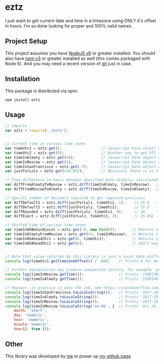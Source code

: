 # eztz

I just want to get current date and time in a timezone using ONLY it's offset in hours.
I'm so done looking for proper and 100% valid names.

## Project Setup

This project assumes you have [NodeJS v6](http://nodejs.org/) or greater installed. You should
also have [npm v3](https://www.npmjs.com/) or greater installed as well (this comes packaged
with Node 6). And you may need a recent version of [git](https://git-scm.com/) just in case.

## Installation

This package is distributed via npm:

```
npm install eztz
```

## Usage

```javascript
// Imports
var eztz = require('./eztz');


// Current time in various time zones
var timeUtc1 = eztz.get();                  // Javascript Date object containing time in UTC (GMT)
var timeUtc2 = eztz.get(0);                 // Another way to get UTC time is to explicitly call for it
var timeInAlmaty = eztz.get(+6);            // Javascript Date object containing time in Almaty (GMT +6)
var timeInMoscow = eztz.get(3);             // Javascript Date object containing time in Moscow (GMT +3)
var timeInSanFrancisco = eztz.get(-7);      // Javascript Date object containing time in San Francisco (GMT -7)
var justForLulz = eztz.get(+25.852);        // Obviously there is no timezone with such offset, but it still works

// Time difference in hours between specified Date objects; calculated by substracting right from left
var diffFromAlmatyToMoscow = eztz.diff(timeInAlmaty, timeInMoscow);  // +3, Almaty is 3h ahead of Moscow
var diffFromMoscowToAlmaty = eztz.diff(timeInMoscow, timeInAlmaty);  // -3, since Almaty is +6 and Moscow is +3; 3 - 6 = -3

// Specify number of decimals required to get required precision
var diffDefault1 = eztz.diff(justForLulz, timeUtc1, 1);    // 25.9   -   1 decimal place as requested
var diffDefault2 = eztz.diff(justForLulz, timeUtc1);       // 25.9   -   rounding to 1 decimal place by default
var diffRounded = eztz.diff(justForLulz, timeUtc1, 0);     // 26     -   0 decimals
var diffExact = eztz.diff(justForLulz, timeUtc1, 3);       // 25.852 -   3 decimals

// Shifted time of various time zones
var timeIn6hBehindLocal = eztz.get(-6, new Date());       // Returns time of a timezone located 6h behind local zone
var timeInAlmatyFromMoscow = eztz.get(+3, timeInMoscow);  // Returns time of a timezone located 3h ahead Moscow
var timeIn6hAheadUtc1 = eztz.get(6, timeUtc1);            // Returns time of a timezone located 6h ahead GMT
var timeIn6hAheadUtc1 = eztz.get(6);                      // Short way to do the same thing


// Note that value returned by this library is just a local date shifted to match the required timezone
console.log(timeUtc1.getTimezoneOffset() / -60);    // Prints 6 for me, as my local UTC offset is +6.

// Further manipulation may produce unexpected results, for example .getTime() should actually return the same value
console.log(timeInMoscow.getTime());                // Prints '1509138546929'
console.log(timeInAlmaty.getTime());                // Prints '1509149346929'

// However, in practice it does the job, see https://stackoverflow.com/a/11964609/8722066
console.log(timeInSanFrancisco.toLocaleString());   // Prints '2017-10-27 17:09:06'
console.log(timeInAlmaty.toLocaleString());         // Prints '2017-10-28 06:09:06'
console.log(timeInMoscow.toLocaleString());         // Prints '2017-10-28 03:09:06'
console.log(timeInMoscow.toLocaleString('en-US', {  // Prints 'Oct 28, 3:09 AM'
    month: 'short',
    day: 'numeric',
    hour: 'numeric',
    minute:'numeric',
    hour12: true }));
```

## Other
This library was developed by [me](https://twitter.com/HungryCosmos) to power up [my github page](https://hungrycosmos.github.io/)